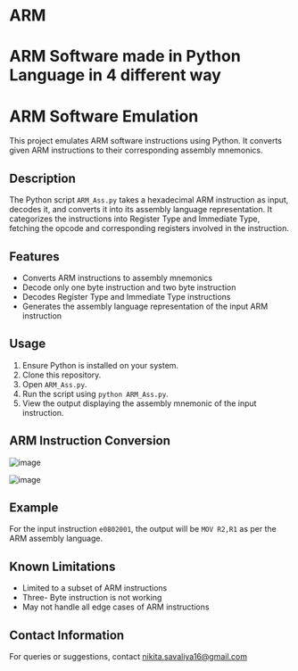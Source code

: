 # ARM
# ARM Software made in Python Language in 4 different way

# ARM Software Emulation

This project emulates ARM software instructions using Python. It converts given ARM instructions to their corresponding assembly mnemonics.

## Description

The Python script `ARM_Ass.py` takes a hexadecimal ARM instruction as input, decodes it, and converts it into its assembly language representation. It categorizes the instructions into Register Type and Immediate Type, fetching the opcode and corresponding registers involved in the instruction.

## Features

- Converts ARM instructions to assembly mnemonics
- Decode only one byte instruction and two byte instruction
- Decodes Register Type and Immediate Type instructions
- Generates the assembly language representation of the input ARM instruction

## Usage

1. Ensure Python is installed on your system.
2. Clone this repository.
3. Open `ARM_Ass.py`.
4. Run the script using `python ARM_Ass.py`.
5. View the output displaying the assembly mnemonic of the input instruction.

## ARM Instruction Conversion

![image](https://github.com/nikitasavaliya87/ARM/assets/144912665/9c850bcc-000d-44a3-b269-91dd2192307e)

![image](https://github.com/nikitasavaliya87/ARM/assets/144912665/0bca2103-b86c-40b2-a794-48e15d43f846)


## Example

For the input instruction `e0802001`, the output will be `MOV R2,R1` as per the ARM assembly language.

## Known Limitations

- Limited to a subset of ARM instructions
- Three- Byte instruction is not working
- May not handle all edge cases of ARM instructions


## Contact Information

For queries or suggestions, contact nikita.savaliya16@gmail.com

